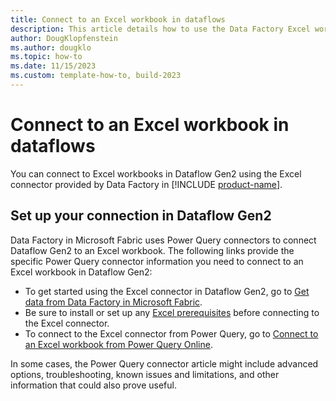 ```yaml
---
title: Connect to an Excel workbook in dataflows
description: This article details how to use the Data Factory Excel workbook connector in Microsoft Fabric to create an Excel workbook connection in dataflows.
author: DougKlopfenstein
ms.author: dougklo
ms.topic: how-to
ms.date: 11/15/2023
ms.custom: template-how-to, build-2023
---
```


# Connect to an Excel workbook in dataflows

You can connect to Excel workbooks in Dataflow Gen2 using the Excel connector provided by Data Factory in [!INCLUDE [product-name](../includes/product-name.md)].

## Set up your connection in Dataflow Gen2

Data Factory in Microsoft Fabric uses Power Query connectors to connect Dataflow Gen2 to an Excel workbook. The following links provide the specific Power Query connector information you need to connect to an Excel workbook in Dataflow Gen2:

* To get started using the Excel connector in Dataflow Gen2, go to [Get data from Data Factory in Microsoft Fabric](/power-query/where-to-get-data#get-data-from-data-factory-in-microsoft-fabric).
* Be sure to install or set up any [Excel prerequisites](/power-query/connectors/excel#prerequisites) before connecting to the Excel connector.
* To connect to the Excel connector from Power Query, go to [Connect to an Excel workbook from Power Query Online](/power-query/connectors/excel#connect-to-an-excel-workbook-from-power-query-online).

In some cases, the Power Query connector article might include advanced options, troubleshooting, known issues and limitations, and other information that could also prove useful.
